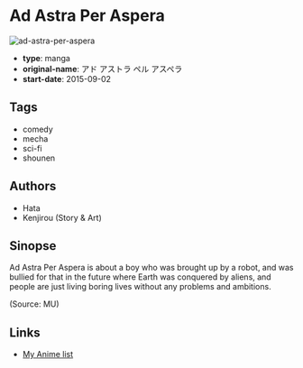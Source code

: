 # Ad Astra Per Aspera

![ad-astra-per-aspera](https://cdn.myanimelist.net/images/manga/1/172690.jpg)

-   **type**: manga
-   **original-name**: アド アストラ ペル アスペラ
-   **start-date**: 2015-09-02

## Tags

-   comedy
-   mecha
-   sci-fi
-   shounen

## Authors

-   Hata
-   Kenjirou (Story & Art)

## Sinopse

Ad Astra Per Aspera is about a boy who was brought up by a robot, and was bullied for that in the future where Earth was conquered by aliens, and people are just living boring lives without any problems and ambitions.

(Source: MU)

## Links

-   [My Anime list](https://myanimelist.net/manga/92627/Ad_Astra_Per_Aspera)
